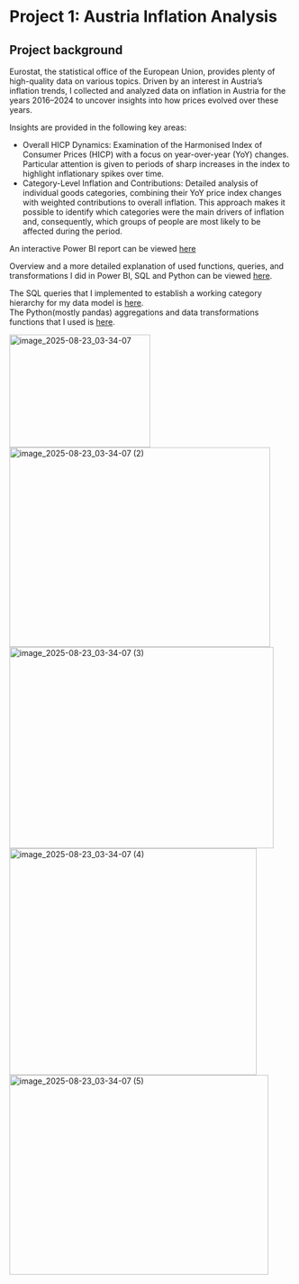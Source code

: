 
# Project 1: Austria Inflation Analysis

## Project background
Eurostat, the statistical office of the European Union, provides plenty of high-quality data on various topics. 
Driven by an interest in Austria’s inflation trends, I collected and analyzed data on inflation in Austria for the years 2016–2024 to uncover insights into how prices
evolved over these years.

Insights are provided in the following key areas:

- Overall HICP Dynamics: Examination of the Harmonised Index of Consumer Prices (HICP) with a focus on year-over-year (YoY) changes. 
Particular attention is given to periods of sharp increases in the index to highlight inflationary spikes over time.
- Category-Level Inflation and Contributions: Detailed analysis of individual goods categories, combining their YoY price index changes with weighted contributions to overall inflation. 
This approach makes it possible to identify which categories were the main drivers of inflation and, consequently, which groups of people are most likely to be affected during the period.

An interactive Power BI report can be viewed [here](https://app.powerbi.com/view?r=eyJrIjoiNGJiOGYwZTEtMTYwYi00MjZhLTllYWQtNWJiZDVmNWQ4NTBhIiwidCI6IjJmNzE5YzAyLTc1ZmQtNDNiOC1iYzYxLTI4ZTUyYjE4YzQ4YiIsImMiOjl9)  

Overview and a more detailed explanation of used functions, queries, and transformations I did in Power BI, SQL and Python can be viewed [here](projects-resources/inflationAT).  

The SQL queries that I implemented to establish a working category hierarchy for my data model is [here](projectresources/inflationAT/contributionhierarchy.sql).  
The Python(mostly pandas) aggregations and data transformations functions that I used is [here](projectresources/inflationAT/datatransform-pandas.py).  


<img width="250" height="200" alt="image_2025-08-23_03-34-07" src="https://github.com/user-attachments/assets/564eea09-9f9e-4618-9eff-7b397628f8c6" />
<img width="463" height="354" alt="image_2025-08-23_03-34-07 (2)" src="https://github.com/user-attachments/assets/c42aec84-8665-4d31-8e93-eaeeef0ff7fc" />
<img width="469" height="357" alt="image_2025-08-23_03-34-07 (3)" src="https://github.com/user-attachments/assets/6a8f32d6-1c2f-469d-8b2e-aca570cea43e" />
<img width="439" height="402" alt="image_2025-08-23_03-34-07 (4)" src="https://github.com/user-attachments/assets/bec54be2-f6da-4188-8158-882574ea7915" />
<img width="460" height="354" alt="image_2025-08-23_03-34-07 (5)" src="https://github.com/user-attachments/assets/59e7dfef-3243-46fc-ba57-008e9b663ab1" />

